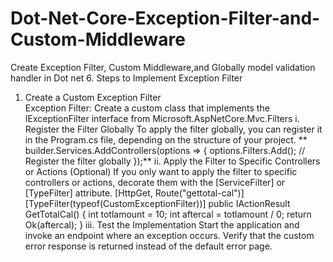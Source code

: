 # Dot-Net-Core-Exception-Filter-and-Custom-Middleware
Create Exception Filter, Custom Middleware,and Globally model validation handler in Dot net 6.
Steps to Implement Exception Filter
1. Create a Custom Exception Filter<br>
        Exception Filter: Create a custom class that implements the IExceptionFilter interface from Microsoft.AspNetCore.Mvc.Filters
        i. Register the Filter Globally
           To apply the filter globally, you can register it in the Program.cs file, depending on the structure of your project.
               ** builder.Services.AddControllers(options =>
                {
                    options.Filters.Add<CustomExceptionFilter>(); // Register the filter globally
                });**
        ii. Apply the Filter to Specific Controllers or Actions (Optional)
              If you only want to apply the filter to specific controllers or actions, decorate them with the [ServiceFilter] or [TypeFilter] attribute.
                   [HttpGet, Route("gettotal-cal")]
                   [TypeFilter(typeof(CustomExceptionFilter))]
                   public IActionResult GetTotalCal()
                 {
                     int totlamount = 10;
                     int aftercal = totlamount / 0;
                     return Ok(aftercal);
                 }
        iii. Test the Implementation
                Start the application and invoke an endpoint where an exception occurs.
                Verify that the custom error response is returned instead of the default error page.

 
